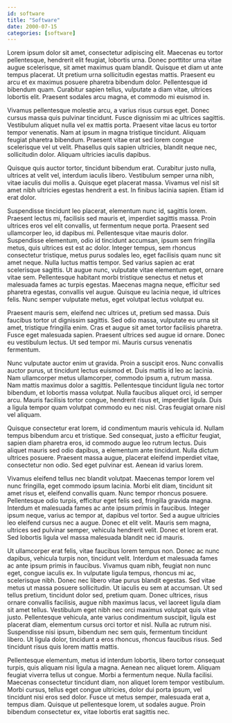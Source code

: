 ```yaml
---
id: software
title: "Software"
date: 2000-07-15
categories: [software]
---
```


Lorem ipsum dolor sit amet, consectetur adipiscing elit. Maecenas eu tortor pellentesque, hendrerit elit feugiat, lobortis urna. Donec porttitor urna vitae augue scelerisque, sit amet maximus quam blandit. Quisque et diam ut ante tempus placerat. Ut pretium urna sollicitudin egestas mattis. Praesent eu arcu et ex maximus posuere pharetra bibendum dolor. Pellentesque id bibendum quam. Curabitur sapien tellus, vulputate a diam vitae, ultrices lobortis elit. Praesent sodales arcu magna, et commodo mi euismod in.

Vivamus pellentesque molestie arcu, a varius risus cursus eget. Donec cursus massa quis pulvinar tincidunt. Fusce dignissim mi ac ultrices sagittis. Vestibulum aliquet nulla vel ex mattis porta. Praesent vitae lacus eu tortor tempor venenatis. Nam at ipsum in magna tristique tincidunt. Aliquam feugiat pharetra bibendum. Praesent vitae erat sed lorem congue scelerisque vel ut velit. Phasellus quis sapien ultricies, blandit neque nec, sollicitudin dolor. Aliquam ultricies iaculis dapibus.

Quisque quis auctor tortor, tincidunt bibendum erat. Curabitur justo nulla, ultrices at velit vel, interdum iaculis libero. Vestibulum semper urna nibh, vitae iaculis dui mollis a. Quisque eget placerat massa. Vivamus vel nisl sit amet nibh ultricies egestas hendrerit a est. In finibus lacinia sapien. Etiam id erat dolor.

Suspendisse tincidunt leo placerat, elementum nunc id, sagittis lorem. Praesent lectus mi, facilisis sed mauris et, imperdiet sagittis massa. Proin ultrices eros vel elit convallis, ut fermentum neque porta. Praesent sed ullamcorper leo, id dapibus mi. Pellentesque vitae mauris dolor. Suspendisse elementum, odio id tincidunt accumsan, ipsum sem fringilla metus, quis ultrices est est ac dolor. Integer tempus, sem rhoncus consectetur tristique, metus purus sodales leo, eget facilisis quam nunc sit amet neque. Nulla luctus mattis tempor. Sed varius sapien ac erat scelerisque sagittis. Ut augue nunc, vulputate vitae elementum eget, ornare vitae sem. Pellentesque habitant morbi tristique senectus et netus et malesuada fames ac turpis egestas. Maecenas magna neque, efficitur sed pharetra egestas, convallis vel augue. Quisque eu lacinia neque, id ultrices felis. Nunc semper vulputate metus, eget volutpat lectus volutpat eu.

Praesent mauris sem, eleifend nec ultrices ut, pretium sed massa. Duis faucibus tortor ut dignissim sagittis. Sed odio massa, vulputate eu urna sit amet, tristique fringilla enim. Cras et augue sit amet tortor facilisis pharetra. Fusce eget malesuada sapien. Praesent ultrices sed augue id ornare. Donec eu vestibulum lectus. Ut sed tempor mi. Mauris cursus venenatis fermentum.

Nunc vulputate auctor enim ut gravida. Proin a suscipit eros. Nunc convallis auctor purus, ut tincidunt lectus euismod et. Duis mattis id leo ac lacinia. Nam ullamcorper metus ullamcorper, commodo ipsum a, rutrum massa. Nam mattis maximus dolor a sagittis. Pellentesque tincidunt ligula nec tortor bibendum, et lobortis massa volutpat. Nulla faucibus aliquet orci, id semper arcu. Mauris facilisis tortor congue, hendrerit risus et, imperdiet ligula. Duis a ligula tempor quam volutpat commodo eu nec nisl. Cras feugiat ornare nisl vel aliquam.

Quisque consectetur erat lorem, id condimentum mauris vehicula id. Nullam tempus bibendum arcu et tristique. Sed consequat, justo a efficitur feugiat, sapien diam pharetra eros, id commodo augue leo rutrum lectus. Duis aliquet mauris sed odio dapibus, a elementum ante tincidunt. Nulla dictum ultrices posuere. Praesent massa augue, placerat eleifend imperdiet vitae, consectetur non odio. Sed eget pulvinar est. Aenean id varius lorem.

Vivamus eleifend tellus nec blandit volutpat. Maecenas tempor lorem vel nunc fringilla, eget commodo ipsum lacinia. Morbi elit diam, tincidunt sit amet risus et, eleifend convallis quam. Nunc tempor rhoncus posuere. Pellentesque odio turpis, efficitur eget felis sed, fringilla gravida magna. Interdum et malesuada fames ac ante ipsum primis in faucibus. Integer ipsum neque, varius ac tempor at, dapibus vel tortor. Sed a augue ultricies leo eleifend cursus nec a augue. Donec et elit velit. Mauris sem magna, ultrices sed pulvinar semper, vehicula hendrerit velit. Donec et lorem erat. Sed lobortis ligula vel massa malesuada blandit nec id mauris.

Ut ullamcorper erat felis, vitae faucibus lorem tempus non. Donec ac nunc dapibus, vehicula turpis non, tincidunt velit. Interdum et malesuada fames ac ante ipsum primis in faucibus. Vivamus quam nibh, feugiat non nunc eget, congue iaculis ex. In vulputate ligula tempus, rhoncus mi ac, scelerisque nibh. Donec nec libero vitae purus blandit egestas. Sed vitae metus ut massa posuere sollicitudin. Ut iaculis eu sem at accumsan. Ut sed tellus pretium, tincidunt dolor sed, pretium quam. Donec ultrices, risus ornare convallis facilisis, augue nibh maximus lacus, vel laoreet ligula diam sit amet tellus. Vestibulum eget nibh nec orci maximus volutpat quis vitae justo. Pellentesque vehicula, ante varius condimentum suscipit, ligula est placerat diam, elementum cursus orci tortor et nisl. Nulla ac rutrum nisi. Suspendisse nisi ipsum, bibendum nec sem quis, fermentum tincidunt libero. Ut ligula dolor, tincidunt a eros rhoncus, rhoncus faucibus risus. Sed tincidunt risus quis lorem mattis mattis.

Pellentesque elementum, metus id interdum lobortis, libero tortor consequat turpis, quis aliquam nisi ligula a magna. Aenean nec aliquet lorem. Aliquam feugiat viverra tellus ut congue. Morbi a fermentum neque. Nulla facilisi. Maecenas consectetur tincidunt diam, non aliquet lorem tempor vestibulum. Morbi cursus, tellus eget congue ultricies, dolor dui porta ipsum, vel tincidunt nisi eros sed dolor. Fusce ut metus semper, malesuada erat a, tempus diam. Quisque ut pellentesque lorem, ut sodales augue. Proin bibendum consectetur ex, vitae lobortis erat sagittis nec.